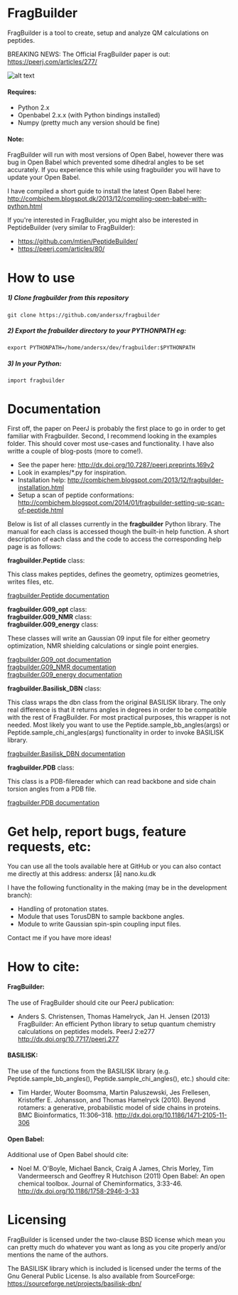 FragBuilder
===========

FragBuilder is a tool to create, setup and analyze QM calculations on peptides.

BREAKING NEWS: The Official FragBuilder paper is out: https://peerj.com/articles/277/

![alt text](https://dl.dropboxusercontent.com/u/17435887/fragbuilder/model_angles_crop.png "Di-alanine peptide")
#### Requires:
 - Python 2.x
 - Openbabel 2.x.x (with Python bindings installed)
 - Numpy (pretty much any version should be fine)


#### Note: 
FragBuilder will run with most versions of Open Babel, however there was bug in Open Babel which prevented some dihedral angles to be set accurately. If you experience this while using fragbuilder you will have to update your Open Babel.

I have compiled a short guide to install the latest Open Babel here:
http://combichem.blogspot.dk/2013/12/compiling-open-babel-with-python.html

If you're interested in FragBuilder, you might also be interested in PeptideBuilder (very similar to FragBuilder):
- https://github.com/mtien/PeptideBuilder/
- https://peerj.com/articles/80/

How to use
==========

##### 1) Clone fragbuilder from this repository

    git clone https://github.com/andersx/fragbuilder

##### 2) Export the frabuilder directory to your PYTHONPATH eg:

    export PYTHONPATH=/home/andersx/dev/fragbuilder:$PYTHONPATH

##### 3) In your Python:

    import fragbuilder

Documentation
=============

First off, the paper on PeerJ is probably the first place to go in order to get familiar with Fragbuilder. Second, I recommend looking in the examples folder. This should cover most use-cases and functionality. I have also writte a couple of blog-posts (more to come!).

 - See the paper here: http://dx.doi.org/10.7287/peerj.preprints.169v2
 - Look in examples/\*.py for inspiration.
 - Installation help: http://combichem.blogspot.com/2013/12/fragbuilder-installation.html
 - Setup a scan of peptide conformations: http://combichem.blogspot.com/2014/01/fragbuilder-setting-up-scan-of-peptide.html

Below is list of all classes currently in the **fragbuilder** Python library. The manual for each class is accessed though the built-in help function. A short description of each class and the code to access the corresponding help page is as follows:

**fragbuilder.Peptide** class:

This class makes peptides, defines the geometry, optimizes geometries, writes files, etc.

[fragbuilder.Peptide documentation](https://rawgithub.com/jensengroup/fragbuilder/master/doc/fragbuilder.Peptide.html)

**fragbuilder.G09_opt** class:  
**fragbuilder.G09_NMR** class:  
**fragbuilder.G09_energy** class:

These classes will write an Gaussian 09 input file for either geometry optimization, NMR shielding calculations or single point energies.

[fragbuilder.G09_opt documentation](https://rawgithub.com/jensengroup/fragbuilder/master/doc/fragbuilder.G09_opt.html)  
[fragbuilder.G09_NMR documentation](https://rawgithub.com/jensengroup/fragbuilder/master/doc/fragbuilder.G09_NMR.html)  
[fragbuilder.G09_energy documentation](https://rawgithub.com/jensengroup/fragbuilder/master/doc/fragbuilder.G09_energy.html)

**fragbuilder.Basilisk_DBN** class:
 
This class wraps the dbn class from the original BASILISK library. The only real difference is that it returns angles in degrees in order to be compatible with the rest of FragBuilder.
For most practical purposes, this wrapper is not needed. Most likely you want to use the Peptide.sample_bb_angles(args) or Peptide.sample_chi_angles(args) functionality in order to invoke BASILISK library. 

[fragbuilder.Basilisk_DBN documentation](https://rawgithub.com/jensengroup/fragbuilder/master/doc/fragbuilder.Basilisk_DBN.html)


**fragbuilder.PDB** class:
 
This class is a PDB-filereader which can read backbone and side chain torsion angles from a PDB file. 

[fragbuilder.PDB documentation](https://rawgithub.com/jensengroup/fragbuilder/master/doc/fragbuilder.PDB.html)


Get help, report bugs, feature requests, etc:
===============================

You can use all the tools available here at GitHub or you can also contact me directly at this address: andersx [å] nano.ku.dk

I have the following functionality in the making (may be in the development branch):
 
- Handling of protonation states.
- Module that uses TorusDBN to sample backbone angles.
- Module to write Gaussian spin-spin coupling input files.

Contact me if you have more ideas!



How to cite:
===============================

#### FragBuilder:
The use of FragBuilder should cite our PeerJ publication:

- Anders S. Christensen, Thomas Hamelryck, Jan H. Jensen (2013) FragBuilder: An efficient Python library to setup quantum chemistry calculations on peptides models. PeerJ 2:e277 http://dx.doi.org/10.7717/peerj.277

#### BASILISK:
The use of the functions from the BASILISK library (e.g. Peptide.sample\_bb\_angles(), Peptide.sample\_chi\_angles(), etc.) should cite:

- Tim Harder, Wouter Boomsma,  Martin Paluszewski, Jes Frellesen, Kristoffer E. Johansson, and Thomas Hamelryck  (2010). Beyond rotamers: a generative, probabilistic model of
side chains in proteins. BMC Bioinformatics, 11:306–318. http://dx.doi.org/10.1186/1471-2105-11-306


#### Open Babel:
Additional use of Open Babel should cite:

- Noel M. O'Boyle, Michael Banck, Craig A James, Chris Morley, Tim Vandermeersch and Geoffrey R Hutchison (2011) Open Babel: An open chemical toolbox. Journal of Cheminformatics, 3:33-46. http://dx.doi.org/10.1186/1758-2946-3-33



Licensing
=========
FragBuilder is licensed under the two-clause BSD license which mean you can pretty much do whatever you want as long as you cite properly and/or mentions the name of the authors.

The BASILISK library which is included is licensed under the terms of the Gnu General Public License. Is also available from SourceForge: https://sourceforge.net/projects/basilisk-dbn/




